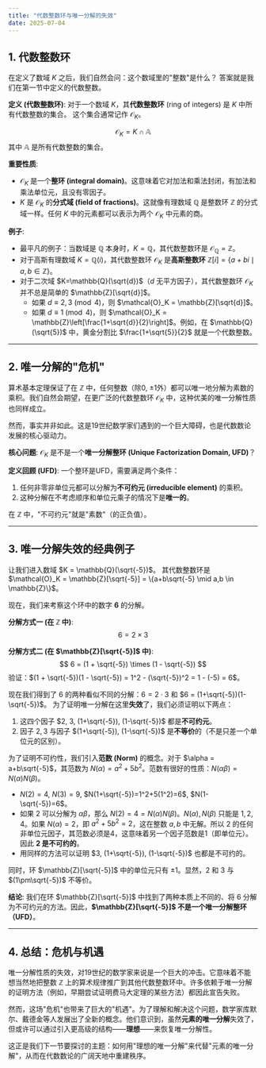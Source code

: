 ```yaml
---
title: "代数整数环与唯一分解的失效"
date: 2025-07-04
---
```


## 1. 代数整数环

在定义了数域 $K$ 之后，我们自然会问：这个数域里的"整数"是什么？
答案就是我们在第一节中定义的代数整数。

**定义 (代数整数环)**:
对于一个数域 $K$，其**代数整数环** (ring of integers) 是 $K$ 中所有代数整数的集合。
这个集合通常记作 $\mathcal{O}_K$。

$$ \mathcal{O}_K = K \cap \mathbb{A} $$
其中 $\mathbb{A}$ 是所有代数整数的集合。

**重要性质**:

- $\mathcal{O}_K$ 是一个**整环 (integral domain)**。这意味着它对加法和乘法封闭，有加法和乘法单位元，且没有零因子。
- $K$ 是 $\mathcal{O}_K$ 的**分式域 (field of fractions)**。这就像有理数域 $\mathbb{Q}$ 是整数环 $\mathbb{Z}$ 的分式域一样。任何 $K$ 中的元素都可以表示为两个 $\mathcal{O}_K$ 中元素的商。

**例子**:

- 最平凡的例子：当数域是 $\mathbb{Q}$ 本身时，$K=\mathbb{Q}$，其代数整数环是 $\mathcal{O}_\mathbb{Q} = \mathbb{Z}$。
- 对于高斯有理数域 $K=\mathbb{Q}(i)$，其代数整数环 $\mathcal{O}_K$ 是**高斯整数环** $\mathbb{Z}[i] = \{a+bi \mid a, b \in \mathbb{Z}\}$。
- 对于二次域 $K=\mathbb{Q}(\sqrt{d})$（$d$ 无平方因子），其代数整数环 $\mathcal{O}_K$ 并不总是简单的 $\mathbb{Z}[\sqrt{d}]$。
  - 如果 $d \equiv 2, 3 \pmod{4}$，则 $\mathcal{O}_K = \mathbb{Z}[\sqrt{d}]$。
  - 如果 $d \equiv 1 \pmod{4}$，则 $\mathcal{O}_K = \mathbb{Z}\left[\frac{1+\sqrt{d}}{2}\right]$。例如，在 $\mathbb{Q}(\sqrt{5})$ 中，黄金分割比 $\frac{1+\sqrt{5}}{2}$ 就是一个代数整数。

---

## 2. 唯一分解的"危机"

算术基本定理保证了在 $\mathbb{Z}$ 中，任何整数（除0, $\pm 1$外）都可以唯一地分解为素数的乘积。我们自然会期望，在更广泛的代数整数环 $\mathcal{O}_K$ 中，这种优美的唯一分解性质也同样成立。

然而，事实并非如此。这是19世纪数学家们遇到的一个巨大障碍，也是代数数论发展的核心驱动力。

**核心问题**: $\mathcal{O}_K$ 是不是一个**唯一分解整环 (Unique Factorization Domain, UFD)**？

**定义回顾 (UFD)**:
一个整环是UFD，需要满足两个条件：

1. 任何非零非单位元都可以分解为**不可约元 (irreducible element)** 的乘积。
2. 这种分解在不考虑顺序和单位元乘子的情况下是**唯一的**。

在 $\mathbb{Z}$ 中，"不可约元"就是"素数"（的正负值）。

---

## 3. 唯一分解失效的经典例子

让我们进入数域 $K = \mathbb{Q}(\sqrt{-5})$。
其代数整数环是 $\mathcal{O}_K = \mathbb{Z}[\sqrt{-5}] = \{a+b\sqrt{-5} \mid a,b \in \mathbb{Z}\}$。

现在，我们来考察这个环中的数字 **6** 的分解。

**分解方式一 (在 $\mathbb{Z}$ 中)**:
$$ 6 = 2 \times 3 $$

**分解方式二 (在 $\mathbb{Z}[\sqrt{-5}]$ 中)**:
$$ 6 = (1 + \sqrt{-5}) \times (1 - \sqrt{-5}) $$
验证：$(1 + \sqrt{-5})(1 - \sqrt{-5}) = 1^2 - (\sqrt{-5})^2 = 1 - (-5) = 6$。

现在我们得到了 6 的两种看似不同的分解：$6 = 2 \cdot 3$ 和 $6 = (1+\sqrt{-5})(1-\sqrt{-5})$。
为了证明唯一分解在这里**失效**了，我们必须证明以下两点：

1. 这四个因子 $2, 3, (1+\sqrt{-5}), (1-\sqrt{-5})$ 都是**不可约元**。
2. 因子 $2, 3$ 与因子 $(1+\sqrt{-5}), (1-\sqrt{-5})$ 是**不等价**的（不是只差一个单位元的区别）。

为了证明不可约性，我们引入**范数 (Norm)** 的概念。对于 $\alpha = a+b\sqrt{-5}$，其范数为 $N(\alpha) = a^2+5b^2$。范数有很好的性质：$N(\alpha\beta) = N(\alpha)N(\beta)$。

- $N(2)=4$, $N(3)=9$, $N(1+\sqrt{-5})=1^2+5(1^2)=6$, $N(1-\sqrt{-5})=6$。
- 如果 2 可以分解为 $\alpha\beta$，那么 $N(2)=4=N(\alpha)N(\beta)$。$N(\alpha), N(\beta)$ 只能是 $1,2,4$。如果 $N(\alpha)=2$，即 $a^2+5b^2=2$，这在整数 $a,b$ 中无解。所以 2 的任何非单位元因子，其范数必须是4，这意味着另一个因子范数是1（即单位元）。因此 **2 是不可约的**。
- 用同样的方法可以证明 $3, (1+\sqrt{-5}), (1-\sqrt{-5})$ 也都是不可约的。

同时，环 $\mathbb{Z}[\sqrt{-5}]$ 中的单位元只有 $\pm 1$。显然，2 和 3 与 $(1\pm\sqrt{-5})$ 不等价。

**结论**:
我们在环 $\mathbb{Z}[\sqrt{-5}]$ 中找到了两种本质上不同的、将 6 分解为不可约元的方法。因此，**$\mathbb{Z}[\sqrt{-5}]$ 不是一个唯一分解整环（UFD）**。

---

## 4. 总结：危机与机遇

唯一分解性质的失效，对19世纪的数学家来说是一个巨大的冲击。它意味着不能想当然地把整数 $\mathbb{Z}$ 上的算术规律推广到其他代数整数环中。许多依赖于唯一分解的证明方法（例如，早期尝试证明费马大定理的某些方法）都因此宣告失败。

然而，这场"危机"也带来了巨大的"机遇"。为了理解和解决这个问题，数学家库默尔、戴德金等人发展出了全新的概念。他们意识到，虽然**元素的唯一分解**失效了，但或许可以通过引入更高级的结构——**理想**——来恢复唯一分解性。

这正是我们下一节要探讨的主题：如何用"理想的唯一分解"来代替"元素的唯一分解"，从而在代数数论的广阔天地中重建秩序。
